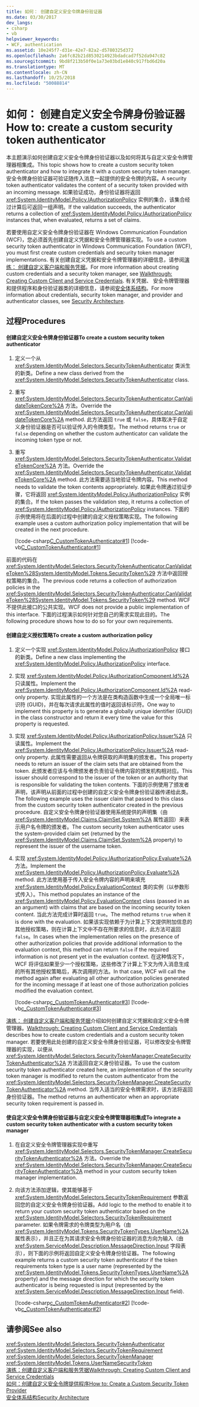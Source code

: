 ```yaml
---
title: 如何： 创建自定义安全令牌身份验证器
ms.date: 03/30/2017
dev_langs:
- csharp
- vb
helpviewer_keywords:
- WCF, authentication
ms.assetid: 10e245f7-d31e-42e7-82a2-d5780325d372
ms.openlocfilehash: 2a6fc82b21d8530214923bdadcad7f52da947c82
ms.sourcegitcommit: 9bd8f213b50f0e1a73e03bd1e840c917fbd6d20a
ms.translationtype: MT
ms.contentlocale: zh-CN
ms.lasthandoff: 10/25/2018
ms.locfileid: "50088814"
---
```

# <a name="how-to-create-a-custom-security-token-authenticator"></a><span data-ttu-id="f9d2e-102">如何： 创建自定义安全令牌身份验证器</span><span class="sxs-lookup"><span data-stu-id="f9d2e-102">How to: create a custom security token authenticator</span></span>
<span data-ttu-id="f9d2e-103">本主题演示如何创建自定义安全令牌身份验证器以及如何将其与自定义安全令牌管理器相集成。</span><span class="sxs-lookup"><span data-stu-id="f9d2e-103">This topic shows how to create a custom security token authenticator and how to integrate it with a custom security token manager.</span></span> <span data-ttu-id="f9d2e-104">安全令牌身份验证器可验证随传入消息一起提供的安全令牌的内容。</span><span class="sxs-lookup"><span data-stu-id="f9d2e-104">A security token authenticator validates the content of a security token provided with an incoming message.</span></span> <span data-ttu-id="f9d2e-105">如果验证成功，身份验证器将返回 <xref:System.IdentityModel.Policy.IAuthorizationPolicy> 实例的集合，该集合经过计算后可返回一组声明。</span><span class="sxs-lookup"><span data-stu-id="f9d2e-105">If the validation succeeds, the authenticator returns a collection of <xref:System.IdentityModel.Policy.IAuthorizationPolicy> instances that, when evaluated, returns a set of claims.</span></span>  
  
 <span data-ttu-id="f9d2e-106">若要使用自定义安全令牌身份验证器在 Windows Communication Foundation (WCF)，您必须首先创建自定义凭据和安全令牌管理器实现。</span><span class="sxs-lookup"><span data-stu-id="f9d2e-106">To use a custom security token authenticator in Windows Communication Foundation (WCF), you must first create custom credentials and security token manager implementations.</span></span> <span data-ttu-id="f9d2e-107">有关创建自定义凭据和安全令牌管理器的详细信息，请参阅[演练： 创建自定义客户端和服务凭据](../../../../docs/framework/wcf/extending/walkthrough-creating-custom-client-and-service-credentials.md)。</span><span class="sxs-lookup"><span data-stu-id="f9d2e-107">For more information about creating custom credentials and a security token manager, see [Walkthrough: Creating Custom Client and Service Credentials](../../../../docs/framework/wcf/extending/walkthrough-creating-custom-client-and-service-credentials.md).</span></span> <span data-ttu-id="f9d2e-108">有关凭据、 安全令牌管理器和提供程序和身份验证器类的详细信息，请参阅[安全体系结构](https://msdn.microsoft.com/library/16593476-d36a-408d-808c-ae6fd483e28f)。</span><span class="sxs-lookup"><span data-stu-id="f9d2e-108">For more information about credentials, security token manager, and provider and authenticator classes, see [Security Architecture](https://msdn.microsoft.com/library/16593476-d36a-408d-808c-ae6fd483e28f).</span></span>  
  
## <a name="procedures"></a><span data-ttu-id="f9d2e-109">过程</span><span class="sxs-lookup"><span data-stu-id="f9d2e-109">Procedures</span></span>  
  
#### <a name="to-create-a-custom-security-token-authenticator"></a><span data-ttu-id="f9d2e-110">创建自定义安全令牌身份验证器</span><span class="sxs-lookup"><span data-stu-id="f9d2e-110">To create a custom security token authenticator</span></span>  
  
1.  <span data-ttu-id="f9d2e-111">定义一个从 <xref:System.IdentityModel.Selectors.SecurityTokenAuthenticator> 类派生的新类。</span><span class="sxs-lookup"><span data-stu-id="f9d2e-111">Define a new class derived from the <xref:System.IdentityModel.Selectors.SecurityTokenAuthenticator> class.</span></span>  
  
2.  <span data-ttu-id="f9d2e-112">重写 <xref:System.IdentityModel.Selectors.SecurityTokenAuthenticator.CanValidateTokenCore%2A> 方法。</span><span class="sxs-lookup"><span data-stu-id="f9d2e-112">Override the <xref:System.IdentityModel.Selectors.SecurityTokenAuthenticator.CanValidateTokenCore%2A> method.</span></span> <span data-ttu-id="f9d2e-113">此方法返回 `true` 或 `false`，具体取决于自定义身份验证器是否可以验证传入的令牌类型。</span><span class="sxs-lookup"><span data-stu-id="f9d2e-113">The method returns `true` or `false` depending on whether the custom authenticator can validate the incoming token type or not.</span></span>  
  
3.  <span data-ttu-id="f9d2e-114">重写 <xref:System.IdentityModel.Selectors.SecurityTokenAuthenticator.ValidateTokenCore%2A> 方法。</span><span class="sxs-lookup"><span data-stu-id="f9d2e-114">Override the <xref:System.IdentityModel.Selectors.SecurityTokenAuthenticator.ValidateTokenCore%2A> method.</span></span> <span data-ttu-id="f9d2e-115">此方法需要适当地验证令牌内容。</span><span class="sxs-lookup"><span data-stu-id="f9d2e-115">This method needs to validate the token contents appropriately.</span></span> <span data-ttu-id="f9d2e-116">如果此令牌通过验证步骤，它将返回 <xref:System.IdentityModel.Policy.IAuthorizationPolicy> 实例的集合。</span><span class="sxs-lookup"><span data-stu-id="f9d2e-116">If the token passes the validation step, it returns a collection of <xref:System.IdentityModel.Policy.IAuthorizationPolicy> instances.</span></span> <span data-ttu-id="f9d2e-117">下面的示例使用将在后面的过程中创建的自定义授权策略实现。</span><span class="sxs-lookup"><span data-stu-id="f9d2e-117">The following example uses a custom authorization policy implementation that will be created in the next procedure.</span></span>  
  
     [!code-csharp[C_CustomTokenAuthenticator#1](../../../../samples/snippets/csharp/VS_Snippets_CFX/c_customtokenauthenticator/cs/source.cs#1)]
     [!code-vb[C_CustomTokenAuthenticator#1](../../../../samples/snippets/visualbasic/VS_Snippets_CFX/c_customtokenauthenticator/vb/source.vb#1)]  
  
 <span data-ttu-id="f9d2e-118">前面的代码在 <xref:System.IdentityModel.Selectors.SecurityTokenAuthenticator.CanValidateToken%28System.IdentityModel.Tokens.SecurityToken%29> 方法中返回授权策略的集合。</span><span class="sxs-lookup"><span data-stu-id="f9d2e-118">The previous code returns a collection of authorization policies in the <xref:System.IdentityModel.Selectors.SecurityTokenAuthenticator.CanValidateToken%28System.IdentityModel.Tokens.SecurityToken%29> method.</span></span> <span data-ttu-id="f9d2e-119">WCF 不提供此接口的公共实现。</span><span class="sxs-lookup"><span data-stu-id="f9d2e-119">WCF does not provide a public implementation of this interface.</span></span> <span data-ttu-id="f9d2e-120">下面的过程演示如何针对您自己的需求实现此目的。</span><span class="sxs-lookup"><span data-stu-id="f9d2e-120">The following procedure shows how to do so for your own requirements.</span></span>  
  
#### <a name="to-create-a-custom-authorization-policy"></a><span data-ttu-id="f9d2e-121">创建自定义授权策略</span><span class="sxs-lookup"><span data-stu-id="f9d2e-121">To create a custom authorization policy</span></span>  
  
1.  <span data-ttu-id="f9d2e-122">定义一个实现 <xref:System.IdentityModel.Policy.IAuthorizationPolicy> 接口的新类。</span><span class="sxs-lookup"><span data-stu-id="f9d2e-122">Define a new class implementing the <xref:System.IdentityModel.Policy.IAuthorizationPolicy> interface.</span></span>  
  
2.  <span data-ttu-id="f9d2e-123">实现 <xref:System.IdentityModel.Policy.IAuthorizationComponent.Id%2A> 只读属性。</span><span class="sxs-lookup"><span data-stu-id="f9d2e-123">Implement the <xref:System.IdentityModel.Policy.IAuthorizationComponent.Id%2A> read-only property.</span></span> <span data-ttu-id="f9d2e-124">实现此属性的一个方法是在类构造函数中生成一个全局唯一标识符 (GUID)，并在每次请求此属性的值时返回该标识符。</span><span class="sxs-lookup"><span data-stu-id="f9d2e-124">One way to implement this property is to generate a globally unique identifier (GUID) in the class constructor and return it every time the value for this property is requested.</span></span>  
  
3.  <span data-ttu-id="f9d2e-125">实现 <xref:System.IdentityModel.Policy.IAuthorizationPolicy.Issuer%2A> 只读属性。</span><span class="sxs-lookup"><span data-stu-id="f9d2e-125">Implement the <xref:System.IdentityModel.Policy.IAuthorizationPolicy.Issuer%2A> read-only property.</span></span> <span data-ttu-id="f9d2e-126">此属性需要返回从令牌获取的声明集的颁发者。</span><span class="sxs-lookup"><span data-stu-id="f9d2e-126">This property needs to return an issuer of the claim sets that are obtained from the token.</span></span> <span data-ttu-id="f9d2e-127">此颁发者应该与令牌颁发者负责验证令牌内容的颁发机构相对应。</span><span class="sxs-lookup"><span data-stu-id="f9d2e-127">This issuer should correspond to the issuer of the token or an authority that is responsible for validating the token contents.</span></span> <span data-ttu-id="f9d2e-128">下面的示例使用了颁发者声明，该声明从前面的过程中创建的自定义安全令牌身份验证器传递给此类。</span><span class="sxs-lookup"><span data-stu-id="f9d2e-128">The following example uses the issuer claim that passed to this class from the custom security token authenticator created in the previous procedure.</span></span> <span data-ttu-id="f9d2e-129">自定义安全令牌身份验证器使用系统提供的声明集（由 <xref:System.IdentityModel.Claims.ClaimSet.System%2A> 属性返回）来表示用户名令牌的颁发者。</span><span class="sxs-lookup"><span data-stu-id="f9d2e-129">The custom security token authenticator uses the system-provided claim set (returned by the <xref:System.IdentityModel.Claims.ClaimSet.System%2A> property) to represent the issuer of the username token.</span></span>  
  
4.  <span data-ttu-id="f9d2e-130">实现 <xref:System.IdentityModel.Policy.IAuthorizationPolicy.Evaluate%2A> 方法。</span><span class="sxs-lookup"><span data-stu-id="f9d2e-130">Implement the <xref:System.IdentityModel.Policy.IAuthorizationPolicy.Evaluate%2A> method.</span></span> <span data-ttu-id="f9d2e-131">此方法使用基于传入安全令牌内容的声明来填充 <xref:System.IdentityModel.Policy.EvaluationContext> 类的实例（以参数形式传入）。</span><span class="sxs-lookup"><span data-stu-id="f9d2e-131">This method populates an instance of the <xref:System.IdentityModel.Policy.EvaluationContext> class (passed in as an argument) with claims that are based on the incoming security token content.</span></span> <span data-ttu-id="f9d2e-132">当此方法完成计算时返回 `true`。</span><span class="sxs-lookup"><span data-stu-id="f9d2e-132">The method returns `true` when it is done with the evaluation.</span></span> <span data-ttu-id="f9d2e-133">如果该实现依赖于为计算上下文提供附加信息的其他授权策略，则在计算上下文中不存在所要求的信息时，此方法可返回 `false`。</span><span class="sxs-lookup"><span data-stu-id="f9d2e-133">In cases when the implementation relies on the presence of other authorization policies that provide additional information to the evaluation context, this method can return `false` if the required information is not present yet in the evaluation context.</span></span> <span data-ttu-id="f9d2e-134">在这种情况下，WCF 将评估如果至少一个授权策略，这些修改了计算上下文为传入消息生成的所有其他授权策略后，再次调用的方法。</span><span class="sxs-lookup"><span data-stu-id="f9d2e-134">In that case, WCF will call the method again after evaluating all other authorization policies generated for the incoming message if at least one of those authorization policies modified the evaluation context.</span></span>  
  
     [!code-csharp[c_CustomTokenAuthenticator#3](../../../../samples/snippets/csharp/VS_Snippets_CFX/c_customtokenauthenticator/cs/source.cs#3)]
     [!code-vb[c_CustomTokenAuthenticator#3](../../../../samples/snippets/visualbasic/VS_Snippets_CFX/c_customtokenauthenticator/vb/source.vb#3)]  

 <span data-ttu-id="f9d2e-135">[演练： 创建自定义客户端和服务凭据](../../../../docs/framework/wcf/extending/walkthrough-creating-custom-client-and-service-credentials.md)介绍如何创建自定义凭据和自定义安全令牌管理器。</span><span class="sxs-lookup"><span data-stu-id="f9d2e-135">[Walkthrough: Creating Custom Client and Service Credentials](../../../../docs/framework/wcf/extending/walkthrough-creating-custom-client-and-service-credentials.md) describes how to create custom credentials and a custom security token manager.</span></span> <span data-ttu-id="f9d2e-136">若要使用此处创建的自定义安全令牌身份验证器，可以修改安全令牌管理器的实现，以便从 <xref:System.IdentityModel.Selectors.SecurityTokenManager.CreateSecurityTokenAuthenticator%2A> 方法返回自定义身份验证器。</span><span class="sxs-lookup"><span data-stu-id="f9d2e-136">To use the custom security token authenticator created here, an implementation of the security token manager is modified to return the custom authenticator from the <xref:System.IdentityModel.Selectors.SecurityTokenManager.CreateSecurityTokenAuthenticator%2A> method.</span></span> <span data-ttu-id="f9d2e-137">当传入适当的安全令牌需求时，该方法将返回身份验证器。</span><span class="sxs-lookup"><span data-stu-id="f9d2e-137">The method returns an authenticator when an appropriate security token requirement is passed in.</span></span>  
  
#### <a name="to-integrate-a-custom-security-token-authenticator-with-a-custom-security-token-manager"></a><span data-ttu-id="f9d2e-138">使自定义安全令牌身份验证器与自定义安全令牌管理器相集成</span><span class="sxs-lookup"><span data-stu-id="f9d2e-138">To integrate a custom security token authenticator with a custom security token manager</span></span>  
  
1.  <span data-ttu-id="f9d2e-139">在自定义安全令牌管理器实现中重写 <xref:System.IdentityModel.Selectors.SecurityTokenManager.CreateSecurityTokenAuthenticator%2A> 方法。</span><span class="sxs-lookup"><span data-stu-id="f9d2e-139">Override the <xref:System.IdentityModel.Selectors.SecurityTokenManager.CreateSecurityTokenAuthenticator%2A> method in your custom security token manager implementation.</span></span>  
  
2.  <span data-ttu-id="f9d2e-140">向该方法添加逻辑，使其能够基于 <xref:System.IdentityModel.Selectors.SecurityTokenRequirement> 参数返回您的自定义安全令牌身份验证器。</span><span class="sxs-lookup"><span data-stu-id="f9d2e-140">Add logic to the method to enable it to return your custom security token authenticator based on the <xref:System.IdentityModel.Selectors.SecurityTokenRequirement> parameter.</span></span> <span data-ttu-id="f9d2e-141">如果令牌需求的令牌类型为用户名（由 <xref:System.IdentityModel.Tokens.SecurityTokenTypes.UserName%2A> 属性表示），并且正在为其请求安全令牌身份验证器的消息方向为输入（由 <xref:System.ServiceModel.Description.MessageDirection.Input> 字段表示），则下面的示例将返回自定义安全令牌身份验证器。</span><span class="sxs-lookup"><span data-stu-id="f9d2e-141">The following example returns a custom security token authenticator if the token requirements token type is a user name (represented by the <xref:System.IdentityModel.Tokens.SecurityTokenTypes.UserName%2A> property) and the message direction for which the security token authenticator is being requested is input (represented by the <xref:System.ServiceModel.Description.MessageDirection.Input> field).</span></span>  
  
     [!code-csharp[c_CustomTokenAuthenticator#2](../../../../samples/snippets/csharp/VS_Snippets_CFX/c_customtokenauthenticator/cs/source.cs#2)]
     [!code-vb[c_CustomTokenAuthenticator#2](../../../../samples/snippets/visualbasic/VS_Snippets_CFX/c_customtokenauthenticator/vb/source.vb#2)]  
 
## <a name="see-also"></a><span data-ttu-id="f9d2e-142">请参阅</span><span class="sxs-lookup"><span data-stu-id="f9d2e-142">See also</span></span>  
 <xref:System.IdentityModel.Selectors.SecurityTokenAuthenticator>  
 <xref:System.IdentityModel.Selectors.SecurityTokenRequirement>  
 <xref:System.IdentityModel.Selectors.SecurityTokenManager>  
 <xref:System.IdentityModel.Tokens.UserNameSecurityToken>  
 [<span data-ttu-id="f9d2e-143">演练：创建自定义客户端和服务凭据</span><span class="sxs-lookup"><span data-stu-id="f9d2e-143">Walkthrough: Creating Custom Client and Service Credentials</span></span>](../../../../docs/framework/wcf/extending/walkthrough-creating-custom-client-and-service-credentials.md)  
 [<span data-ttu-id="f9d2e-144">如何：创建自定义安全令牌提供程序</span><span class="sxs-lookup"><span data-stu-id="f9d2e-144">How to: Create a Custom Security Token Provider</span></span>](../../../../docs/framework/wcf/extending/how-to-create-a-custom-security-token-provider.md)  
 [<span data-ttu-id="f9d2e-145">安全体系结构</span><span class="sxs-lookup"><span data-stu-id="f9d2e-145">Security Architecture</span></span>](https://msdn.microsoft.com/library/16593476-d36a-408d-808c-ae6fd483e28f)
